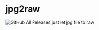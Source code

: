 # jpg2raw
![GitHub All Releases](https://img.shields.io/github/downloads/leeyaowen/jpg2raw/total?color=green)
just let jpg file to raw
